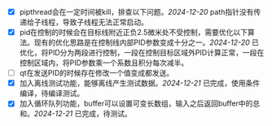 - [x] pipthread会在一定时间被kill，排查以下问题。_2024-12-20_ path指针没有传递给子线程，导致子线程无法正常启动。
- [x] pid在控制的时候会在目标线附近正负2.5微米处不受控制，需要优化以下算法。现有的优化思路是在控制线内部PID参数变成十分之一。_2024-12-20_ 已优化，将PID分为两段进行控制，一段在控制目标区域外PID计算正常，一段在控制区域内，将PID参数乘一个系数且积分每次减半。
- [ ] qt在发送PID的时候存在修改一个值变成都发送。
- [x] 加入离线测试功能，能够离线产生测试数据。_2024-12-21_ 已完成，使用条件编译，待编译测试。
- [x] 加入循环队列功能，buffer可以设置可变长数组，输入之后返回buffer中的总和。_2024-12-21_ 已完成，待测试。